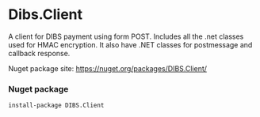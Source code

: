 Dibs.Client
===========

A client for DIBS payment using form POST. Includes all the .net classes used for HMAC encryption. It also have .NET classes for postmessage and callback response.

Nuget package site: <https://nuget.org/packages/DIBS.Client/>

### Nuget package
    install-package DIBS.Client